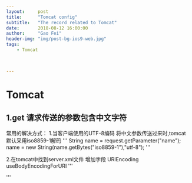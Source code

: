 ```yaml
---
layout:     post
title:      "Tomcat config"
subtitle:   "The record related to Tomcat"
date:       2018-08-12 16:00:00
author:     "Gao Fei"
header-img: "img/post-bg-ios9-web.jpg"
tags:
    - Tomcat
    


---
```


# Tomcat

## 1.get 请求传送的参数包含中文字符
常用的解决方式：
1.当客户端使用的UTF-8编码 将中文参数传送过来时,tomcat 默认采用iso8859-1解码
'''
String name = request.getParameter("name");
name = new String(name.getBytes("iso8859-1"),"utf-8");
'''


2.在tomcat中找到server.xml文件 增加字段 URIEncoding useBodyEncodingForURI
'''
<Connector connectionTimeout="20000" port="8080" protocol="HTTP/1.1" redirectPort="8443" URIEncoding="UTF-8" useBodyEncodingForURI="true"/>

'''




